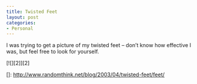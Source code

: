 ```yaml
---
title: Twisted Feet
layout: post
categories:
- Personal
---
```

I was trying to get a picture of my twisted feet – don’t know how effective I was, but feel free to look for yourself.

[![][2]][2]

 []: http://www.randomthink.net/blog/2003/04/twisted-feet/feet/